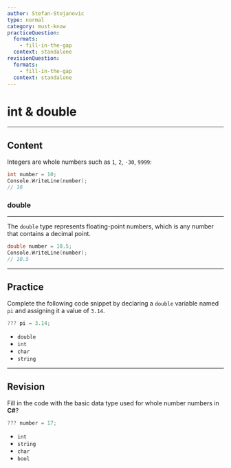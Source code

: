 ```yaml
---
author: Stefan-Stojanovic
type: normal
category: must-know
practiceQuestion:
  formats:
    - fill-in-the-gap
  context: standalone
revisionQuestion:
  formats:
    - fill-in-the-gap
  context: standalone
---
```


# int & double

---

## Content


Integers are whole numbers such as `1`, `2`, `-30`, `9999`:
```cpp
int number = 10;
Console.WriteLine(number);
// 10
```

### double
---

The `double` type represents floating-point numbers, which is any number that contains a decimal point.
```cpp
double number = 10.5;
Console.WriteLine(number);
// 10.5
```


---
## Practice

Complete the following code snippet by declaring a `double` variable named `pi` and assigning it a value of `3.14`.

```csharp
??? pi = 3.14;
```

- `double`
- `int`
- `char`
- `string`

---
## Revision

Fill in the code with the basic data type used for whole number numbers in **C#**?

```csharp
??? number = 17;
```

- `int`
- `string`
- `char`
- `bool`
